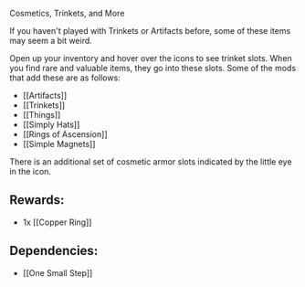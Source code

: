 Cosmetics, Trinkets, and More

If you haven't played with Trinkets or Artifacts before, some of these items may seem a bit weird.

Open up your inventory and hover over the icons to see trinket slots. When you find rare and valuable items, they go into these slots. Some of the mods that add these are as follows:
- [[Artifacts]]
- [[Trinkets]]
- [[Things]]
- [[Simply Hats]]
- [[Rings of Ascension]]
- [[Simple Magnets]]

There is an additional set of cosmetic armor slots indicated by the little eye in the icon. 

## Rewards:
- 1x [[Copper Ring]]

## Dependencies:
- [[One Small Step]]